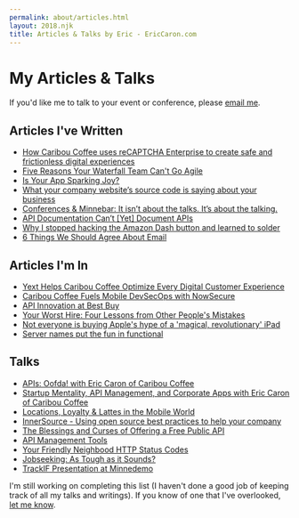 ```yaml
---
permalink: about/articles.html
layout: 2018.njk
title: Articles & Talks by Eric - EricCaron.com
---
```

# My Articles & Talks

If you'd like me to talk to your event or conference, please [email me](mailto:eric.caron@gmail.com).

## Articles I've Written
* [How Caribou Coffee uses reCAPTCHA Enterprise to create safe and frictionless digital experiences](https://cloud.google.com/blog/products/identity-security/caribou-coffee-secures-webpages-with-recaptcha-enterprise)
* [Five Reasons Your Waterfall Team Can't Go Agile](https://agile.cioreview.com/cxoinsight/five-reasons-your-waterfall-team-can-t-go-agile-nid-30711-cid-200.html)
* [Is Your App Sparking Joy?](https://www.cioreview.com/cxoinsight/is-your-app-sparking-joy-nid-28566-cid-19.html)
* [What your company website’s source code is saying about your business
](https://medium.com/@ecaron/what-a-companys-source-code-says-about-the-company-593baa03fb92)
* [Conferences & Minnebar: It isn’t about the talks. It’s about the talking.](https://medium.com/@ecaron/conferences-minnebar-it-isnt-about-the-talks-it-s-about-the-talking-51e2c73378b3)
* [API Documentation Can’t [Yet] Document APIs](https://medium.com/@ecaron/api-documentation-cant-yet-document-apis-fba662c68b4b)
* [Why I stopped hacking the Amazon Dash button and learned to solder](https://medium.com/@ecaron/why-i-stopped-hacking-the-amazon-dash-button-and-learned-to-solder-84386a38bbd1)
* [6 Things We Should Agree About Email](https://medium.com/@ecaron/6-things-we-should-agree-about-email-7a91b72d909)

## Articles I'm In
* [Yext Helps Caribou Coffee Optimize Every Digital Customer Experience](https://www.yext.com/customers/caribou-coffee)
* [Caribou Coffee Fuels Mobile DevSecOps with NowSecure ](https://www.nowsecure.com/blog/2021/01/20/case-study-caribou-coffee-fuels-mobile-devsecops-with-nowsecure/)
* [API Innovation at Best Buy](https://getputpost.co/api-innovation-at-best-buy-df521de54941)
* [Your Worst Hire: Four Lessons from Other People's Mistakes](http://www.javaworld.com/article/2073212/your-worst-hire--four-lessons-from-other-people-s-mistakes.html)
* [Not everyone is buying Apple's hype of a 'magical, revolutionary' iPad](http://www.minnpost.com/minnov8/2010/01/28/15396/not_everyone_is_buying_apples_hype_of_a_magical_revolutionary_ipad)
* [Server names put the fun in functional](http://www.itworld.com/article/2827149/it-management/server-names-put-the-fun-in-functional.html)

## Talks
* [APIs: Oofda! with Eric Caron of Caribou Coffee]([https://constantvariables.co/episodes/94](https://constantvariables.co/episodes/117))
* [Startup Mentality, API Management, and Corporate Apps with Eric Caron of Caribou Coffee](https://constantvariables.co/episodes/94)
* [Locations, Loyalty & Lattes in the Mobile World](https://www.slideshare.net/ecaron/locations-loyalty-lattes-in-the-mobile-world)
* [InnerSource - Using open source best practices to help your company](https://www.slideshare.net/ecaron/innersource-using-open-source-best-practices-to-help-your-company)
* [The Blessings and Curses of Offering a Free Public API](https://apiworld2016.sched.org/event/7tRQ/the-blessings-and-curses-of-offering-a-free-public-api)
* [API Management Tools](https://github.com/minnesota-apis/may-2016-kong)
* [Your Friendly Neighbood HTTP Status Codes](http://minnesota-apis.github.io/october-2015-friendly-neighborhood-status-codes/)
* [Jobseeking: As Tough as it Sounds?](https://www.youtube.com/watch?v=InDkmFN3ov8)
* [TrackIF Presentation at Minnedemo](https://vimeo.com/76580631)

I'm still working on completing this list (I haven't done a good job of keeping track of all my talks and writings). If you know of one that I've overlooked, [let me know](mailto:eric.caron@gmail.com).
